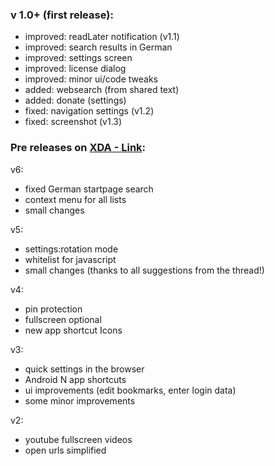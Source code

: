 ### v 1.0+ (first release):

- improved: readLater notification (v1.1)
- improved: search results in German
- improved: settings screen
- improved: license dialog
- improved: minor ui/code tweaks
- added: websearch (from shared text)
- added: donate (settings)
- fixed: navigation settings (v1.2)
- fixed: screenshot (v1.3)


### Pre releases on [XDA - Link](http://forum.xda-developers.com/android/apps-games/app-browser-t3500091):

v6:

- fixed German startpage search
- context menu for all lists
- small changes


v5:

- settings:rotation mode
- whitelist for javascript
- small changes (thanks to all suggestions from the thread!)


v4:

- pin protection
- fullscreen optional
- new app shortcut Icons


v3:

- quick settings in the browser
- Android N app shortcuts
- ui improvements (edit bookmarks, enter login data)
- some minor improvements


v2:

- youtube fullscreen videos
- open urls simplified
